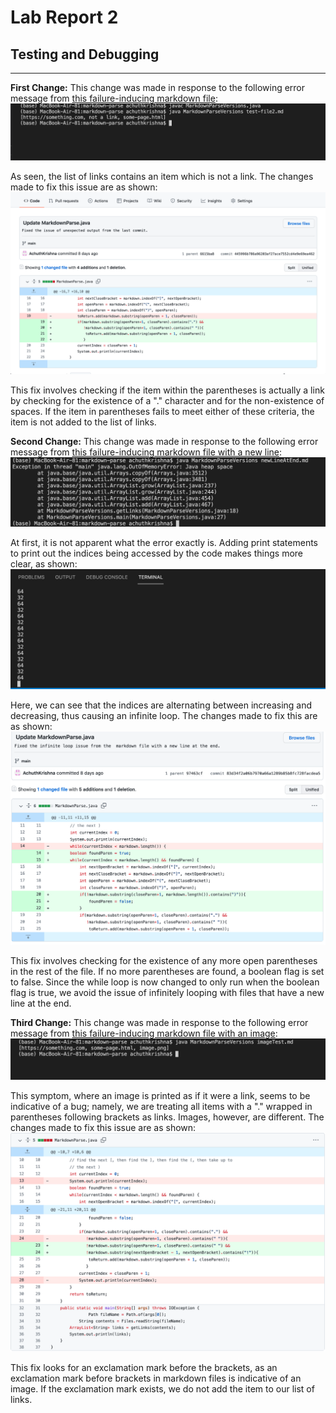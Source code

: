 # Lab Report 2
## Testing and Debugging
---
**First Change:**
This change was made in response to the following error message from [this failure-inducing markdown file](https://github.com/AchuthKrishna/markdown-parse/blob/d4926b7f1042275372910d358593c70c443af221/test-file2.md):
![Image](Error1.png)

As seen, the list of links contains an item which is not a link.
The changes made to fix this issue are as shown:
![Image](FirstChangeScreenshot.png)

This fix involves checking if the item within the parentheses is actually a link by checking for the existence of a "." character and for the non-existence of spaces. If the item in parentheses fails to meet either of these criteria, the item is not added to the list of links.

**Second Change:**
This change was made in response to the following error message from [this failure-inducing markdown file with a new line](https://github.com/AchuthKrishna/markdown-parse/blob/30921ad68e84ae6b1d1913820656cff57dd38f8c/newLineAtEnd.md):
![Image](Error3.1.png)

At first, it is not apparent what the error exactly is. Adding print statements to print out the indices being accessed
by the code makes things more clear, as shown:
![Image](Error3.2.png)

Here, we can see that the indices are alternating between increasing and decreasing, thus causing an infinite loop.
The changes made to fix this are as shown:
![Image](ThirdChangeScreenshot.png)

This fix involves checking for the existence of any more open parentheses in the rest of the file. If no more parentheses are found, a boolean flag is set to false. Since the while loop is now changed to only run when the boolean flag is true, we avoid the issue of infinitely looping with files that have a new line at the end.

**Third Change:**
This change was made in response to the following error message from [this failure-inducing markdown file with an image](https://github.com/AchuthKrishna/markdown-parse/blob/30921ad68e84ae6b1d1913820656cff57dd38f8c/imageTest.md):
![Image](Error2.png)

This symptom, where an image is printed as if it were a link, seems to be indicative of a bug; namely, we are treating all items with a "." wrapped in parentheses following brackets as links. Images, however, are different.
The changes made to fix this issue are as shown:
![Image](SecondChangeScreenshot.png)

This fix looks for an exclamation mark before the brackets, as an exclamation mark before brackets in markdown files is indicative of an image. If the exclamation mark exists, we do not add the item to our list of links.


